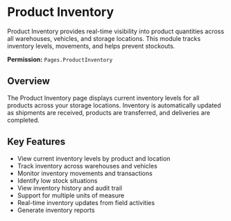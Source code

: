 # Product Inventory

Product Inventory provides real-time visibility into product quantities across all warehouses, vehicles, and storage locations. This module tracks inventory levels, movements, and helps prevent stockouts.

**Permission:** `Pages.ProductInventory`

## Overview

The Product Inventory page displays current inventory levels for all products across your storage locations. Inventory is automatically updated as shipments are received, products are transferred, and deliveries are completed.

## Key Features

* View current inventory levels by product and location
* Track inventory across warehouses and vehicles
* Monitor inventory movements and transactions
* Identify low stock situations
* View inventory history and audit trail
* Support for multiple units of measure
* Real-time inventory updates from field activities
* Generate inventory reports


